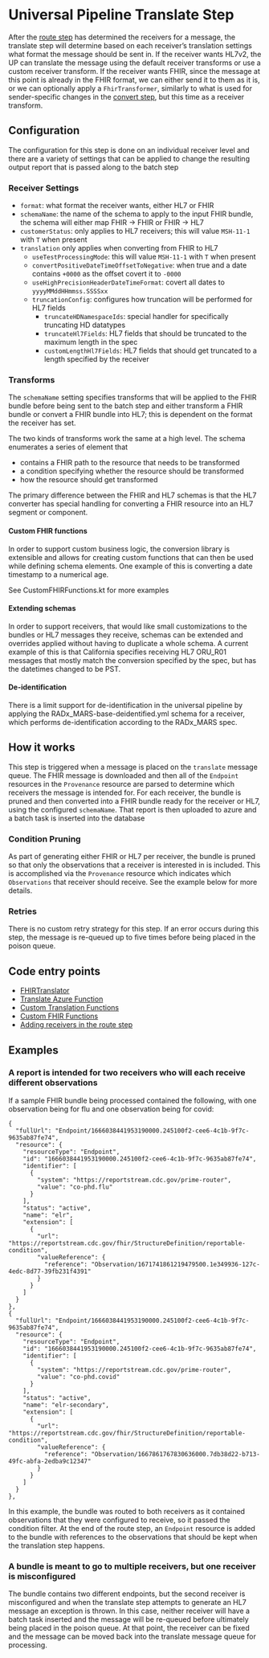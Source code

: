 # Universal Pipeline Translate Step
After the [route step](route.md) has determined the receivers for a message, the translate step will determine based on each receiver’s translation settings what format the message should be sent in. If the receiver wants HL7v2, the UP can translate the message using the default receiver transforms or use a custom receiver transform. If the receiver wants FHIR, since the message at this point is already in the FHIR format, we can either send it to them as it is, or we can optionally apply a `FhirTransformer`, similarly to what is used for sender-specific changes in the [convert step](convert.md), but this time as a receiver transform.

## Configuration

The configuration for this step is done on an individual receiver level and there are a variety of settings that can be
applied to change the resulting output report that is passed along to the batch step

### Receiver Settings

- `format`: what format the receiver wants, either HL7 or FHIR
- `schemaName`: the name of the schema to apply to the input FHIR bundle, the schema will either map FHIR -> FHIR or FHIR -> HL7
- `customerStatus`: only applies to HL7 receivers; this will value `MSH-11-1` with `T` when present
- `translation` only applies when converting from FHIR to HL7
  - `useTestProcessingMode`: this will value `MSH-11-1` with `T` when present
  - `convertPositiveDateTimeOffsetToNegative`: when true and a date contains `+0000` as the offset covert it to `-0000` 
  - `useHighPrecisionHeaderDateTimeFormat`: covert all dates to `yyyyMMddHHmmss.SSSSxx`
  - `truncationConfig`: configures how truncation will be performed for HL7 fields
    - `truncateHDNamespaceIds`: special handler for specifically truncating HD datatypes
    - `truncateHl7Fields`: HL7 fields that should be truncated to the maximum length in the spec
    - `customLengthHl7Fields`: HL7 fields that should get truncated to a length specified by the receiver

### Transforms

The `schemaName` setting specifies transforms that will be applied to the FHIR bundle before being sent to the batch
step and either transform a FHIR bundle or convert a FHIR bundle into HL7; this is dependent on the format the receiver
has set.

The two kinds of transforms work the same at a high level. The schema enumerates a series of element that
- contains a FHIR path to the resource that needs to be transformed
- a condition specifying whether the resource should be transformed
- how the resource should get transformed

The primary difference between the FHIR and HL7 schemas is that the HL7 converter has special handling for converting
a FHIR resource into an HL7 segment or component.

#### Custom FHIR functions

In order to support custom business logic, the conversion library is extensible and allows for creating custom functions
that can then be used while defining schema elements.  One example of this is converting a date timestamp to a numerical age.

See CustomFHIRFunctions.kt for more examples

#### Extending schemas

In order to support receivers, that would like small customizations to the bundles or HL7 messages they receive, schemas
can be extended and overrides applied without having to duplicate a whole schema.  A current example of this is that 
California specifies receiving HL7 ORU_R01 messages that mostly match the conversion specified by the spec, but has the
datetimes changed to be PST.

#### De-identification

There is a limit support for de-identification in the universal pipeline by applying the RADx_MARS-base-deidentified.yml
schema for a receiver, which performs de-identification according to the RADx_MARS spec.

## How it works

This step is triggered when a message is placed on the `translate` message queue.  The FHIR message is downloaded and then
all of the `Endpoint` resources in the `Provenance` resource are parsed to determine which receivers the message is intended for.  For each receiver,
the bundle is pruned and then converted into a FHIR bundle ready for the receiver or HL7, using the configured `schemaName`.
That report is then uploaded to azure and a batch task is inserted into the database

### Condition Pruning

As part of generating either FHIR or HL7 per receiver, the bundle is pruned so that only the observations that a receiver
is interested in is included.  This is accomplished via the `Provenance` resource which indicates which `Observations`
that receiver should receive.  See the example below for more details.

### Retries

There is no custom retry strategy for this step.  If an error occurs during this step, the message is re-queued up to five
times before being placed in the poison queue.

## Code entry points

- [FHIRTranslator](https://github.com/CDCgov/prime-reportstream/blob/acbaddc2d6a3f7da06ee99ead34c6ee4f05e9572/prime-router/src/main/kotlin/fhirengine/engine/FHIRTranslator.kt#L46)
- [Translate Azure Function](https://github.com/CDCgov/prime-reportstream/blob/acbaddc2d6a3f7da06ee99ead34c6ee4f05e9572/prime-router/src/main/kotlin/fhirengine/azure/FHIRFunctions.kt#L109)
- [Custom Translation Functions](https://github.com/CDCgov/prime-reportstream/blob/acbaddc2d6a3f7da06ee99ead34c6ee4f05e9572/prime-router/src/main/kotlin/fhirengine/engine/CustomTranslationFunctions.kt#L14)
- [Custom FHIR Functions](https://github.com/CDCgov/prime-reportstream/blob/acbaddc2d6a3f7da06ee99ead34c6ee4f05e9572/prime-router/src/main/kotlin/fhirengine/translation/hl7/utils/CustomFHIRFunctions.kt#L22)
- [Adding receivers in the route step](https://github.com/CDCgov/prime-reportstream/blob/acbaddc2d6a3f7da06ee99ead34c6ee4f05e9572/prime-router/src/main/kotlin/fhirengine/utils/FHIRBundleHelpers.kt#L35)

## Examples

### A report is intended for two receivers who will each receive different observations

If a sample FHIR bundle being processed contained the following, with one observation being for flu and one observation
being for covid:

```fhir
{
  "fullUrl": "Endpoint/1666038441953190000.245100f2-cee6-4c1b-9f7c-9635ab87fe74",
  "resource": {
    "resourceType": "Endpoint",
    "id": "1666038441953190000.245100f2-cee6-4c1b-9f7c-9635ab87fe74",
    "identifier": [
      {
        "system": "https://reportstream.cdc.gov/prime-router",
        "value": "co-phd.flu"
      }
    ],
    "status": "active",
    "name": "elr",
    "extension": [
      {
        "url": "https://reportstream.cdc.gov/fhir/StructureDefinition/reportable-condition",
        "valueReference": {
          "reference": "Observation/1671741861219479500.1e349936-127c-4edc-8d77-39fb231f4391"
        }
      }
    ]
  }
},
{
  "fullUrl": "Endpoint/1666038441953190000.245100f2-cee6-4c1b-9f7c-9635ab87fe74",
  "resource": {
    "resourceType": "Endpoint",
    "id": "1666038441953190000.245100f2-cee6-4c1b-9f7c-9635ab87fe74",
    "identifier": [
      {
        "system": "https://reportstream.cdc.gov/prime-router",
        "value": "co-phd.covid"
      }
    ],
    "status": "active",
    "name": "elr-secondary",
    "extension": [
      {
        "url": "https://reportstream.cdc.gov/fhir/StructureDefinition/reportable-condition",
        "valueReference": {
          "reference": "Observation/1667861767830636000.7db38d22-b713-49fc-abfa-2edba9c12347"
        }
      }
    ]
  }
},
```

In this example, the bundle was routed to both receivers as it contained observations that they were configured to receive,
so it passed the condition filter.  At the end of the route step, an `Endpoint` resource is added to the bundle with references
to the observations that should be kept when the translation step happens.

### A bundle is meant to go to multiple receivers, but one receiver is misconfigured

The bundle contains two different endpoints, but the second receiver is misconfigured and when the translate step attempts
to generate an HL7 message an exception is thrown.  In this case, neither receiver will have a batch task inserted 
and the message will be re-queued before ultimately being placed in the poison queue.  At that point, the receiver can be
fixed and the message can be moved back into the translate message queue for processing.
